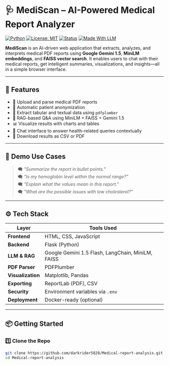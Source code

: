 # 🩺 MediScan – AI-Powered Medical Report Analyzer

[![Python](https://img.shields.io/badge/Python-3.10-blue)](https://www.python.org/)
[![License: MIT](https://img.shields.io/badge/License-MIT-yellow.svg)](https://opensource.org/licenses/MIT)
[![Status](https://img.shields.io/badge/status-active-success.svg)]()
[![Made With LLM](https://img.shields.io/badge/GenAI-Gemini%201.5-informational)]()

**MediScan** is an AI-driven web application that extracts, analyzes, and interprets medical PDF reports using **Google Gemini 1.5**, **MiniLM embeddings**, and **FAISS vector search**. It enables users to chat with their medical reports, get intelligent summaries, visualizations, and insights—all in a simple browser interface.

---

## 🚀 Features

- 📄 Upload and parse medical PDF reports
- 🔐 Automatic patient anonymization
- 🧾 Extract tabular and textual data using `pdfplumber`
- 🧠 RAG-based Q&A using MiniLM + FAISS + Gemini 1.5
- 📊 Visualize results with charts and tables
- 💬 Chat interface to answer health-related queries contextually
- 💾 Download results as CSV or PDF

---

## 🧠 Demo Use Cases

> 🗨️ _"Summarize the report in bullet points."_  
> 🗨️ _"Is my hemoglobin level within the normal range?"_  
> 🗨️ _"Explain what the values mean in this report."_  
> 🗨️ _"What are the possible issues with low cholesterol?"_

---

## ⚙️ Tech Stack

| Layer         | Tools Used |
|---------------|------------|
| **Frontend**  | HTML, CSS, JavaScript |
| **Backend**   | Flask (Python) |
| **LLM & RAG** | Google Gemini 1.5 Flash, LangChain, MiniLM, FAISS |
| **PDF Parser**| PDFPlumber |
| **Visualization** | Matplotlib, Pandas |
| **Exporting** | ReportLab (PDF), CSV |
| **Security**  | Environment variables via `.env` |
| **Deployment**| Docker-ready (optional) |

---

## 📦 Getting Started

### 1️⃣ Clone the Repo

```bash
git clone https://github.com/darkrider5828/Medical-report-analysis.git
cd Medical-report-analysis
